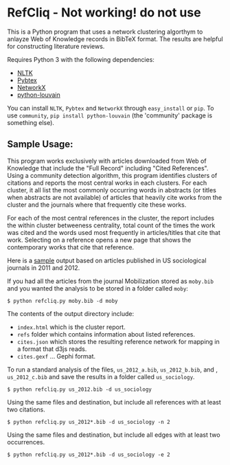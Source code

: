 RefCliq - Not working! do not use
====
This is a Python program that uses a network clustering algorthym to anlayze
 Web of Knowledge records in BibTeX format. The results are helpful for constructing
 literature reviews.
 
Requires Python 3 with the following dependencies:
* [NLTK](http://nltk.org)
* [Pybtex](http://pybtex.sourceforge.net)
* [NetworkX](http://networkx.github.io)
* [python-louvain](http://perso.crans.org/aynaud/communities/)

You can install `NLTK`, `Pybtex` and `NetworkX` through `easy_install` or `pip`. To use `community`, `pip install python-louvain` (the 'community' package is something else).

Sample Usage:
--------
This program works exclusively with articles downloaded from Web of Knowledge that include the "Full Record" including "Cited References". Using a 
community detection algorithm, this program identifies clusters of citations and reports the most central works in each clusters. For each cluster,
it all list the most commonly occurring  words in abstracts (or titles when abstracts are not available) of articles that heavily cite works from the cluster
and the journals where that frequently cite these works. 

For each of the most central references in the cluster, the report includes the within cluster betweeness centrality, total count of the times the work was
cited and the words used most frequently  in articles/titles that cite that work. Selecting on a reference opens a new page that shows the contemporary works that cite that reference.

Here is a [sample](http://sociologicalresearch.org/clusters/us_sociology/) output based on articles published in US sociological journals in 2011 and 2012. 

If you had all the articles from the journal Mobilization stored as `moby.bib` 
and you wanted the analysis to be stored in a folder called `moby`:

    $ python refcliq.py moby.bib -d moby

The contents of the output directory include:
* `index.html` which is the cluster report.
* `refs` folder which contains information about listed references.
* `cites.json` which stores the resulting reference network for mapping in a format that d3js reads.
* `cites.gexf` ... Gephi format.
    
To run a standard analysis of the files, `us_2012_a.bib`, `us_2012_b.bib`, and , `us_2012_c.bib` and save the results in a folder called `us_sociology`.

    $ python refcliq.py us_2012.bib -d us_sociology

Using the same files and destination, but include all references with at least
two citations.

    $ python refcliq.py us_2012*.bib -d us_sociology -n 2

Using the same files and destination, but include all edges with at least two 
occurrences.

    $ python refcliq.py us_2012*.bib -d us_sociology -e 2
